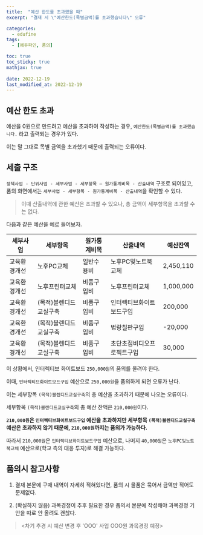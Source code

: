 ```yaml
---
title:  "예산 한도를 초과했을 때"
excerpt: "결재 시 \"예산한도(목별금액)를 초과했습니다\" 오류"

categories:
  - edufine
tags:
  - [에듀파인, 품의]

toc: true
toc_sticky: true
mathjax: true
 
date: 2022-12-19
last_modified_at: 2022-12-19
---
```


## 예산 한도 초과

예산을 0원으로 만드려고 예산을 초과하여 작성하는 경우, `예산한도(목별금액)를 초과했습니다.` 라고 출력되는 경우가 있다.

이는 말 그대로 목별 금액을 초과했기 때문에 출력되는 오류이다.

## 세출 구조

`정책사업 - 단위사업 - 세부사업 - 세부항목 – 원가통계비목 - 산출내역` 구조로 되어있고, 품의 화면에서는 `세부사업 - 세부항목 - 원가통계비목 - 산출내역`을 확인할 수 있다.

> 이때 산출내역에 관한 예산은 초과할 수 있으나, 총 금액이 세부항목을 초과할 수는 없다.


다음과 같은 예산을 예로 들어보자.


| 세부사업 | 세부항목 | 원가통계비목 | 산출내역 | 예산잔액 |
| ---- | ---- | ---- | ---- | ---- |
| 교육환경개선 | 노후PC교체 | 일반수용비 | 노후PC및노트북교체 | 2,450,110 |
| 교육환경개선 | 노후프린터교체 | 비품구입비 | 노후프린터교체 | 1,000,000 |
| 교육환경개선 | (목적)블렌디드교실구축  | 비품구입비 | 인터렉티브화이트보드구입 | 200,000 |
| 교육환경개선 | (목적)블렌디드교실구축  | 비품구입비 | 법랑칠판구입 | -20,000 |
| 교육환경개선 | (목적)블렌디드교실구축  | 비품구입비 | 초단초점비디오프로젝트구입 | 30,000 |

이 상황에서, 인터렉티브 화이트보드 `250,000원`의 품의를 올려야 한다. 

이때, `인터렉티브화이트보드구입` 예산으로 `250,000원`을 품의하게 되면 오류가 난다.

이는 세부항목 `(목적)블렌디드교실구축`의 총 예산을 초과하기 때문에 나오는 오류이다.

세부항목 `(목적)블렌디드교실구축`의 총 예산 잔액은 `210,000원`이다.

**`210,000원`은 `인터렉티브화이트보드구입` 예산을 초과하지만 세부항목 `(목적)블렌디드교실구축` 예산은 초과하지 않기 때문에, `210,000원`까지는 품의가 가능하다.**

따라서 `210,000원`은 `인터렉티브화이트보드구입` 예산으로, 나머지 `40,000원`은 `노후PC및노트북교체` 예산으로(학교 측의 대응 투자)로 해결 가능하다.

## 품의시 참고사항

1. 결재 본문에 구매 내역이 자세히 적혀있다면, 품의 시 물품은 묶어서 금액만 적어도 문제없다.

2. (확실하지 않음) 과목경정이 추후 필요한 경우 품의서 본문에 작성해야 과목경정 기안을 따로 안 올려도 괜찮다.
> <차기 추경 시 예산 변경 후 'OOO' 사업 OOO원 과목경정 예정>





